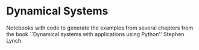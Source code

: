 # Dynamical Systems
Notebooks with code to generate the examples from several chapters from the book ``Dynamical systems with applications using Python'' Stephen Lynch.
